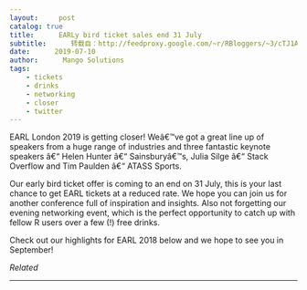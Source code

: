 ```yaml
---
layout:     post
catalog: true
title:      EARLy bird ticket sales end 31 July
subtitle:      转载自：http://feedproxy.google.com/~r/RBloggers/~3/cTJ1A6eMuqU/
date:      2019-07-10
author:      Mango Solutions
tags:
    - tickets
    - drinks
    - networking
    - closer
    - twitter
---
```






EARL London 2019 is getting closer! Weâ€™ve got a great line up of speakers from a huge range of industries and three fantastic keynote speakers â€“ Helen Hunter â€“ Sainsburyâ€™s, Julia Silge â€“ Stack Overflow and Tim Paulden â€“ ATASS Sports.

Our early bird ticket offer is coming to an end on 31 July, this is your last chance to get EARL tickets at a reduced rate. We hope you can join us for another conference full of inspiration and insights. Also not forgetting our evening networking event, which is the perfect opportunity to catch up with fellow R users over a few (!) free drinks.

Check out our highlights for EARL 2018 below and we hope to see you in September! 




*Related*







---
